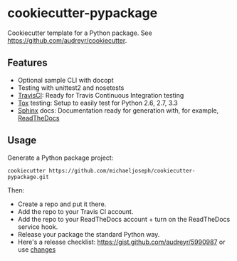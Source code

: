 # cookiecutter-pypackage

Cookiecutter template for a Python package. See
<https://github.com/audreyr/cookiecutter>.


## Features
-   Optional sample CLI with docopt
-   Testing with unittest2 and nosetests
-   [TravisCI](http://travis-ci.org/): Ready for Travis Continuous
    Integration testing
-   [Tox](http://testrun.org/tox/) testing: Setup to easily test for
    Python 2.6, 2.7, 3.3
-   [Sphinx](http://sphinx-doc.org/) docs: Documentation ready for
    generation with, for example, [ReadTheDocs](https://readthedocs.org/)

## Usage

Generate a Python package project:

    cookiecutter https://github.com/michaeljoseph/cookiecutter-pypackage.git

Then:

-   Create a repo and put it there.
-   Add the repo to your Travis CI account.
-   Add the repo to your ReadTheDocs account + turn on the ReadTheDocs
    service hook.
-   Release your package the standard Python way.
-   Here's a release checklist:
    <https://gist.github.com/audreyr/5990987> or use
    [changes](https://github.com/michaeljoseph/changes)
